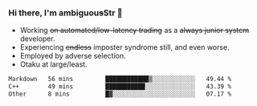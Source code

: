 ### Hi there, I'm ambiguou~~s~~Str 👋

<!--
**ambiguoustexture/ambiguoustexture** is a ✨ _special_ ✨ repository because its `README.md` (this file) appears on your GitHub profile.

Here are some ideas to get you started:
-->
- Working ~~on automated/low-latency trading~~ as a ~~always junior system~~ developer.
- Experiencing ~~endless~~ imposter syndrome still, and even worse.
- Employed by adverse selection.
- Otaku at large/least.

<!--START_SECTION:waka-->

```txt
Markdown   56 mins         ████████████▒░░░░░░░░░░░░   49.44 %
C++        49 mins         ███████████░░░░░░░░░░░░░░   43.39 %
Other      8 mins          █▓░░░░░░░░░░░░░░░░░░░░░░░   07.17 %
```

<!--END_SECTION:waka-->
